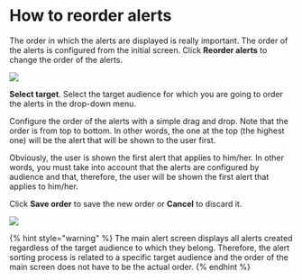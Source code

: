 How to reorder alerts
=====================

The order in which the alerts are displayed is really important. The order of the alerts is configured from the initial screen. Click **Reorder alerts** to change the order of the alerts.

![](.gitbook/assets/ReorderAlertsDetail.png)

**Select target**. Select the target audience for which you are going to order the alerts in the drop-down menu. 

Configure the order of the alerts with a simple drag and drop. Note that the order is from top to bottom. In other words, the one at the top (the highest one) will be the alert that will be shown to the user first. 

Obviously, the user is shown the first alert that applies to him/her. In other words, you must take into account that the alerts are configured by audience and that, therefore, the user will be shown the first alert that applies to him/her.

Click **Save order** to save the new order or **Cancel** to discard it.

![](.gitbook/assets/ReorderAlerts.gif)

{% hint style="warning" %}
The main alert screen displays all alerts created regardless of the target audience to which they belong. Therefore, the alert sorting process is related to a specific target audience and the order of the main screen does not have to be the actual order.
{% endhint %}

